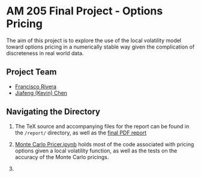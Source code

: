 # AM 205 Final Project - Options Pricing

The aim of this project is to explore the use of the local volatility model
toward options pricing in a numerically stable way given the complication of
discreteness in real world data.

## Project Team

- [Francisco Rivera](mailto:frivera@college.harvard.edu)
- [Jiafeng (Kevin) Chen](mailto:jiafengchen@college.harvard.edu)

## Navigating the Directory

1. The TeX source and accompanying files for the report can be found in the
   `/report/` directory, as well as the [final PDF report](report/report.pdf)

2. [Monte Carlo Pricer.ipynb](Monte%20Carlo%20Pricer.ipynb) holds most of the code
   associated with pricing options given a local volatility function, as well
   as the tests on the accuracy of the Monte Carlo pricings.

3. 


